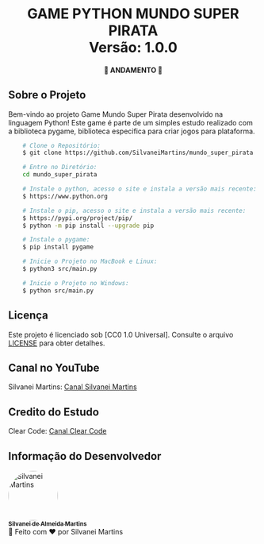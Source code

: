 <h1 align="center">
    GAME PYTHON MUNDO SUPER PIRATA
    <br />
    Versão: 1.0.0
</h1>

<h4 align="center">
    🚀 ANDAMENTO 🚀
</h4>

<!-- <h1 align="center">
    <a href="https://imgur.com/PoqhQ2T"><img src="https://i.imgur.com/PoqhQ2T.png" title="source: imgur.com" /></a>
    <br />
</h1> -->

## Sobre o Projeto

Bem-vindo ao projeto Game Mundo Super Pirata desenvolvido na linguagem Python! Este game é parte de um simples estudo realizado com a biblioteca pygame, biblioteca especifica para criar jogos para plataforma.


```bash
    # Clone o Repositório:
    $ git clone https://github.com/SilvaneiMartins/mundo_super_pirata

    # Entre no Diretório:
    cd mundo_super_pirata

    # Instale o python, acesso o site e instala a versão mais recente:
    $ https://www.python.org

    # Instale o pip, acesso o site e instala a versão mais recente:
    $ https://pypi.org/project/pip/
    $ python -m pip install --upgrade pip

    # Instale o pygame:
    $ pip install pygame

    # Inicie o Projeto no MacBook e Linux:
    $ python3 src/main.py

    # Inicie o Projeto no Windows:
    $ python src/main.py
```

## Licença

Este projeto é licenciado sob [CC0 1.0 Universal]. Consulte o arquivo [LICENSE]( https://github.com/SilvaneiMartins/sam-fitness/blob/master/LICENSE) para obter detalhes.

## Canal no YouTube

Silvanei Martins: [Canal Silvanei Martins](https://www.youtube.com/channel/UCmYDvec1_liMzbQcbXtuLmg/videos)

## Credito do Estudo

Clear Code: [Canal Clear Code](https://www.youtube.com/@ClearCode)

## Informação do Desenvolvedor

<a href="https://github.com/SilvaneiMartins">
    <img
        style="border-radius:50%"
        src="https://github.com/SilvaneiMartins.png"
        width="100px;"
        alt="Silvanei Martins"
    />
    <br />
    <sub>
        <b>Silvanei de Almeida Martins</b>
    </sub>
</a>
     <a href="https://github.com/SilvaneiMartins" title="Silvanei martins" >
 </a>
<br />
🚀 Feito com ❤️ por Silvanei Martins
